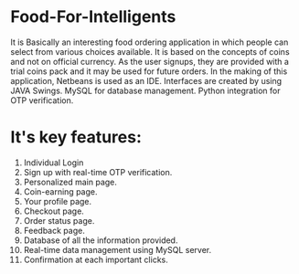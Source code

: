 
# Food-For-Intelligents

It is Basically an interesting food ordering application in which people can select from various choices available. It is based on the concepts of coins and not on official currency. As the user signups, they are provided with a trial coins pack and it may be used for future orders. In the making of this application, Netbeans is used as an IDE. Interfaces are created by using JAVA Swings. MySQL for database management. Python integration for OTP verification.

# It's key features:
1. Individual Login
2. Sign up with real-time OTP verification.
3. Personalized main page.
4. Coin-earning page.
5. Your profile page.
6. Checkout page.
7. Order status page.
8. Feedback page.
9. Database of all the information provided.
10. Real-time data management using MySQL server.
11. Confirmation at each important clicks.
